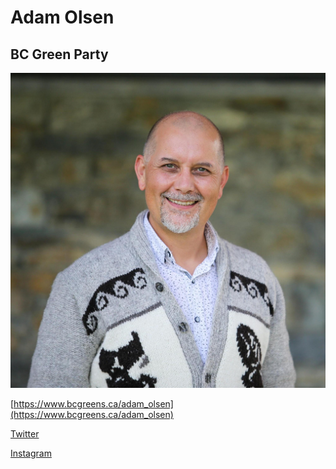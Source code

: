 # Adam Olsen

## BC Green Party

![photo of Adam Olsen](images/image7.jpg)

[https://www.bcgreens.ca/adam_olsen](https://www.bcgreens.ca/adam_olsen)

[Twitter](https://twitter.com/AdamPOlsen)

[Instagram](https://www.instagram.com/adamphillipolsen/)

